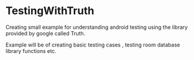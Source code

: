 # TestingWithTruth
Creating small example for understanding android testing using the library provided by google called Truth.

Example will be of creating basic testing cases , testing room database library functions etc.
